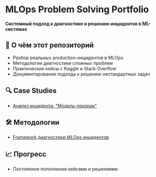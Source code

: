 # MLOps Problem Solving Portfolio

**Системный подход к диагностике и решению инцидентов в ML-системах**

## 🎯 О чём этот репозиторий
- Разбор реальных production-инцидентов в MLOps
- Методологии диагностики сложных проблем  
- Практические кейсы с Kaggle и Stack Overflow
- Документирование подхода к решению нестандартных задач

## 🔍 Case Studies
- [Анализ инцидента: "Модель-призрак"](./case-studies/ghost-model-incident.md)

## 🛠️ Методологии
- [Framework диагностики MLOps инцидентов](./methodologies/incident-framework.md)

## 📈 Прогресс
- Постоянное пополнение кейсами и решениями
